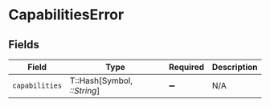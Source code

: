# CapabilitiesError


## Fields

| Field                       | Type                        | Required                    | Description                 |
| --------------------------- | --------------------------- | --------------------------- | --------------------------- |
| `capabilities`              | T::Hash[Symbol, *::String*] | :heavy_minus_sign:          | N/A                         |